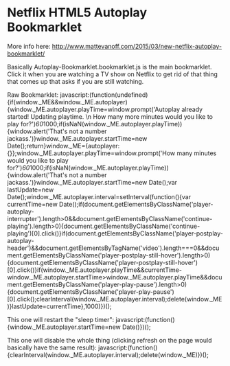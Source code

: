 # Netflix HTML5 Autoplay Bookmarklet

More info here: <a href="http://www.mattevanoff.com/2015/03/new-netflix-autoplay-bookmarklet/">http://www.mattevanoff.com/2015/03/new-netflix-autoplay-bookmarklet/</a>

Basically Autoplay-Bookmarklet.bookmarklet.js is the main bookmarklet.  Click it when you are watching a TV show on Netflix to get rid of that thing that comes up that asks if you are still watching.

Raw Bookmarklet:
javascript:(function(undefined){if(window._ME&&window._ME.autoplayer){window._ME.autoplayer.playTime=window.prompt('Autoplay already started! Updating playtime. \n How many more minutes would you like to play for?')*60*1000;if(isNaN(window._ME.autoplayer.playTime)){window.alert('That\'s not a number jackass.')}window._ME.autoplayer.startTime=new Date();return}window._ME={autoplayer:{}};window._ME.autoplayer.playTime=window.prompt('How many minutes would you like to play for?')*60*1000;if(isNaN(window._ME.autoplayer.playTime)){window.alert('That\'s not a number jackass.')}window._ME.autoplayer.startTime=new Date();var lastUpdate=new Date();window._ME.autoplayer.interval=setInterval(function(){var currentTime=new Date();if(document.getElementsByClassName('player-autoplay-interrupter').length>0&&document.getElementsByClassName('continue-playing').length>0){document.getElementsByClassName('continue-playing')[0].click()}if(document.getElementsByClassName('player-postplay-autoplay-header')&&document.getElementsByTagName('video').length===0&&document.getElementsByClassName('player-postplay-still-hover').length>0){document.getElementsByClassName('player-postplay-still-hover')[0].click()}if(window._ME.autoplayer.playTime&&currentTime-window._ME.autoplayer.startTime>window._ME.autoplayer.playTime&&document.getElementsByClassName('player-play-pause').length>0){document.getElementsByClassName('player-play-pause')[0].click();clearInterval(window._ME.autoplayer.interval);delete(window._ME)}lastUpdate=currentTime},1000)})();

This one will restart the "sleep timer":
javascript:(function(){window._ME.autoplayer.startTime=new Date()})();

This one will disable the whole thing (clicking refresh on the page would basically have the same result):
javascript:(function(){clearInterval(window._ME.autoplayer.interval);delete(window._ME)})();
